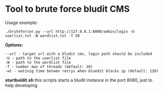 # Tool to brute force bludit CMS #

Usage example:
```
./bruteforcer.py --url http://127.0.0.1:8000/admin/login -U userlist.txt -W wordlist.txt -T 50
```
**Options:**
```
--url - target url with a bludit cms, login path should be included
-U - path to the userlist file
-W - path to the wordlist file
-T - number max of threads (default: 20)
-wt - watinig time betwen retrys when bluedit blocks ip (default: 120)
```

**startbuldit.sh** this scripts starts a bludit instance in the port 8080, just to help developing
